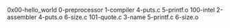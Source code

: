 0x00-hello_world
0-preprocessor  1-compiler   4-puts.c    5-printf.o 
100-intel       2-assembler  4-puts.o    6-size.c
101-quote.c     3-name       5-printf.c  6-size.o

